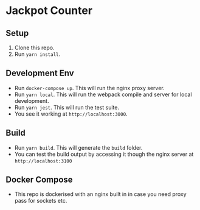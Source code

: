 # Jackpot Counter

## Setup

1. Clone this repo. 
2. Run `yarn install`.

## Development Env

- Run `docker-compose up`. This will run the nginx proxy server.
- Run `yarn local`. This will run the webpack compile and server for local development.
- Run `yarn jest`. This will run the test suite.
- You see it working at `http://localhost:3000`.

## Build

- Run `yarn build`. This will generate the `build` folder.
- You can test the build output by accessing it though the nginx server at `http://localhost:3100`

## Docker Compose
- This repo is dockerised with an nginx built in in case you need proxy pass for sockets etc.
